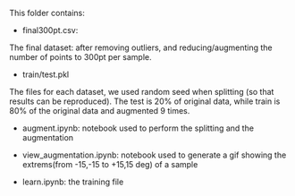 This folder contains:

+ final300pt.csv:

The final dataset: after removing outliers, and reducing/augmenting the number of points to 300pt per sample.

+ train/test.pkl

The files for each dataset, we used random seed when splitting (so that results can be reproduced).
The test is 20% of original data, while train is 80% of the original data and augmented 9 times.


+ augment.ipynb: notebook used to perform the splitting and the augmentation

+ view_augmentation.ipynb: notebook used to generate a gif showing the extrems(from -15,-15 to +15,15 deg) of a sample

+ learn.ipynb: the training file




































